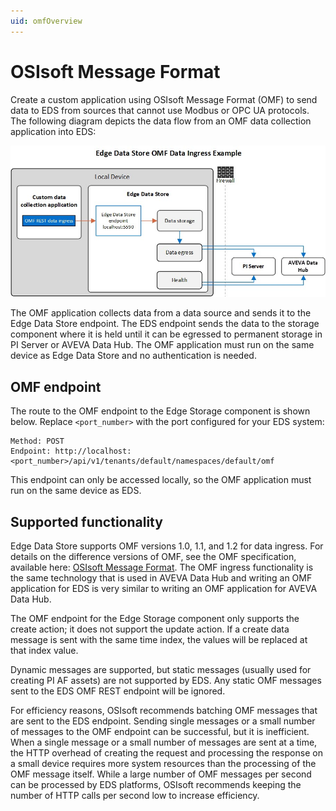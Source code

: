 ```yaml
---
uid: omfOverview
---
```


# OSIsoft Message Format

Create a custom application using OSIsoft Message Format (OMF) to send data to EDS from sources that cannot use Modbus or OPC UA protocols. The following diagram depicts the data flow from an OMF data collection application into EDS:

![EDS OMF Ingress](../images/OMFIngressExample.jpg "OMF Ingress Example")

The OMF application collects data from a data source and sends it to the Edge Data Store endpoint. The EDS endpoint sends the data to the storage component where it is held until it can be egressed to permanent storage in PI Server or AVEVA Data Hub. The OMF application must run on the same device as Edge Data Store and no authentication is needed.

## OMF endpoint

The route to the OMF endpoint to the Edge Storage component is shown below. Replace `<port_number>` with the port configured for your EDS system:

```http
Method: POST
Endpoint: http://localhost:<port_number>/api/v1/tenants/default/namespaces/default/omf
```

This endpoint can only be accessed locally, so the OMF application must run on the same device as EDS.

## Supported functionality

Edge Data Store supports OMF versions 1.0, 1.1, and 1.2 for data ingress. For details on the difference versions of OMF, see the OMF specification, available here: [OSIsoft Message Format](https://docs.osisoft.com/bundle/omf/page/index.html). The OMF ingress functionality is the same technology that is used in AVEVA Data Hub and writing an OMF application for EDS is very similar to writing an OMF application for AVEVA Data Hub.

The OMF endpoint for the Edge Storage component only supports the create action; it does not support the update action. If a create data message is sent with the same time index, the values will be replaced at that index value.

Dynamic messages are supported, but static messages (usually used for creating PI AF assets) are not supported by EDS. Any static OMF messages sent to the EDS OMF REST endpoint will be ignored.

For efficiency reasons, OSIsoft recommends batching OMF messages that are sent to the EDS endpoint. Sending single messages or a small number of messages to the OMF endpoint can be successful, but it is inefficient. When a single message or a small number of messages are sent at a time, the HTTP overhead of creating the request and processing the response on a small device requires more system resources than the processing of the OMF message itself. While a large number of OMF messages per second can be processed by EDS platforms, OSIsoft recommends keeping the number of HTTP calls per second low to increase efficiency.
